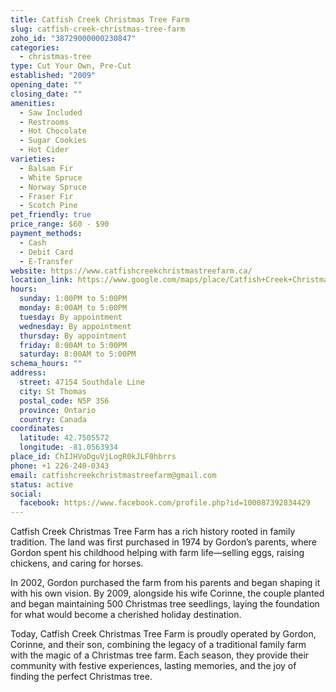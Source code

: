 ```yaml
---
title: Catfish Creek Christmas Tree Farm
slug: catfish-creek-christmas-tree-farm
zoho_id: "38729000000230847"
categories:
  - christmas-tree
type: Cut Your Own, Pre-Cut
established: "2009"
opening_date: ""
closing_date: ""
amenities:
  - Saw Included
  - Restrooms
  - Hot Chocolate
  - Sugar Cookies
  - Hot Cider
varieties:
  - Balsam Fir
  - White Spruce
  - Norway Spruce
  - Fraser Fir
  - Scotch Pine
pet_friendly: true
price_range: $60 - $90
payment_methods:
  - Cash
  - Debit Card
  - E-Transfer
website: https://www.catfishcreekchristmastreefarm.ca/
location_link: https://www.google.com/maps/place/Catfish+Creek+Christmas+Tree+Farm/@42.750557199999996,-81.05639339999999,14z/data=!4m8!1m2!2m1!1sCatfish+Creek+Christmas+Tree+Farm!3m4!1s0x882e63e582035a1d:0xbbae5b48174b42d2!8m2!3d42.750557199999996!4d-81.05639339999999
hours:
  sunday: 1:00PM to 5:00PM
  monday: 8:00AM to 5:00PM
  tuesday: By appointment
  wednesday: By appointment
  thursday: By appointment
  friday: 8:00AM to 5:00PM
  saturday: 8:00AM to 5:00PM
schema_hours: ""
address:
  street: 47154 Southdale Line
  city: St Thomas
  postal_code: N5P 3S6
  province: Ontario
  country: Canada
coordinates:
  latitude: 42.7505572
  longitude: -81.0563934
place_id: ChIJHVoDguVjLogR0kJLF0hbrrs
phone: +1 226-240-0343
email: catfishcreekchristmastreefarm@gmail.com
status: active
social:
  facebook: https://www.facebook.com/profile.php?id=100087392834429
---
```


Catfish Creek Christmas Tree Farm has a rich history rooted in family tradition. The land was first purchased in 1974 by Gordon’s parents, where Gordon spent his childhood helping with farm life—selling eggs, raising chickens, and caring for horses.

In 2002, Gordon purchased the farm from his parents and began shaping it with his own vision. By 2009, alongside his wife Corinne, the couple planted and began maintaining 500 Christmas tree seedlings, laying the foundation for what would become a cherished holiday destination.

Today, Catfish Creek Christmas Tree Farm is proudly operated by Gordon, Corinne, and their son, combining the legacy of a traditional family farm with the magic of a Christmas tree farm. Each season, they provide their community with festive experiences, lasting memories, and the joy of finding the perfect Christmas tree.
